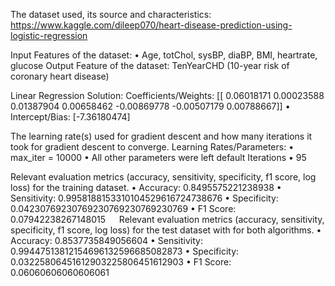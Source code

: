 The dataset used, its source and characteristics: https://www.kaggle.com/dileep070/heart-disease-prediction-using-logistic-regression

Input Features of the dataset:
  •	Age, totChol, sysBP, diaBP, BMI, heartrate, glucose
Output Feature of the dataset:
	TenYearCHD (10-year risk of coronary heart disease)
    
Linear Regression Solution:
Coefficients/Weights: [[ 0.06018171  0.00023588  0.01387904  0.00658462 -0.00869778 -0.00507179 0.00788667]]
    •	Intercept/Bias: [-7.36180474]

The learning rate(s) used for gradient descent and how many iterations it took for gradient descent to converge.
	Learning Rates/Parameters:
    •	max_iter = 10000
    •	All other parameters were left default
	Iterations
    •	95
    
Relevant evaluation metrics (accuracy, sensitivity, specificity, f1 score,	 log loss) for the training dataset.
  •	Accuracy: 0.8495575221238938
  •	Sensitivity: 0.9958188153310104529616724738676
  •	Specificity: 0.04230769230769230769230769230769
  •	F1 Score: 0.07942238267148015
 
Relevant evaluation metrics (accuracy, sensitivity, specificity, f1 score,	 log loss) for the test dataset with for both algorithms.
  •	Accuracy: 0.8537735849056604
  •	Sensitivity: 0.99447513812154696132596685082873
  •	Specificity: 0.03225806451612903225806451612903
  •	F1 Score: 0.06060606060606061
